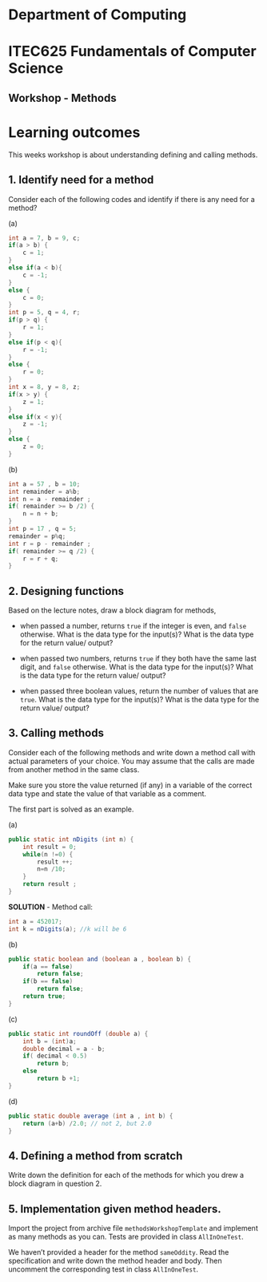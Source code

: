 # Department of Computing
# ITEC625 Fundamentals of Computer Science
## Workshop - Methods
# Learning outcomes

This weeks workshop is about understanding defining and calling methods.

## 1. Identify need for a method

Consider each of the following codes and identify if there is any need for a method?

(a)

```java
int a = 7, b = 9, c;
if(a > b) {
    c = 1;
}
else if(a < b){
    c = -1;
}
else {
    c = 0;
}
int p = 5, q = 4, r;
if(p > q) {
    r = 1;
}
else if(p < q){
    r = -1;
}
else {
    r = 0;
}
int x = 8, y = 8, z;
if(x > y) {
    z = 1;
}
else if(x < y){
    z = -1;
}
else {
    z = 0;
}
```
(b)

```java
int a = 57 , b = 10;
int remainder = a%b;
int n = a - remainder ;
if( remainder >= b /2) {
    n = n + b;
}
int p = 17 , q = 5;
remainder = p%q;
int r = p - remainder ;
if( remainder >= q /2) {
    r = r + q;
}
```
## 2. Designing functions 

Based on the lecture notes, draw a block diagram for methods,

* when passed a number, returns `true` if the integer is even, and `false` otherwise. What is the data type for the input(s)? What is the data type for the return value/ output?

* when passed two numbers, returns `true` if they both have the same last digit, and `false` otherwise. What is the data type for the input(s)? What is the data type for the return value/ output?

* when passed three boolean values, return the number of values that are `true`. What is the data type for the input(s)? What is the data type for the return value/ output?

## 3. Calling methods 

Consider each of the following methods and write down a method call with
actual parameters of your choice. You may assume that the calls are made from another method in the same class.

Make sure you store the value returned (if any) in a variable of the correct data type and state the value of that variable as a comment.

The first part is solved as an example.

(a)

```java
public static int nDigits (int n) {
    int result = 0;
    while(n !=0) {
        result ++;
        n=n /10;
    }
    return result ;
}
```
**SOLUTION** - Method call:

```java
int a = 452017;
int k = nDigits(a); //k will be 6
```
(b)

```java
public static boolean and (boolean a , boolean b) {
    if(a == false)
        return false;
    if(b == false)
        return false;
    return true;
}
```
(c)

```java
public static int roundOff (double a) {
    int b = (int)a;
    double decimal = a - b;
    if( decimal < 0.5)
        return b;
    else
        return b +1;
}
```
(d)

```java
public static double average (int a , int b) {
    return (a+b) /2.0; // not 2, but 2.0
}
```
## 4. Defining a method from scratch

Write down the definition for each of the methods for which you drew a block diagram in question 2.

## 5. Implementation given method headers.

Import the project from archive file `methodsWorkshopTemplate` and implement as many methods as you can. Tests are provided in class `AllInOneTest`.

We haven’t provided a header for the method `sameOddity`. Read the specification and write down the method header and body. Then uncomment the corresponding test in class `AllInOneTest`.
